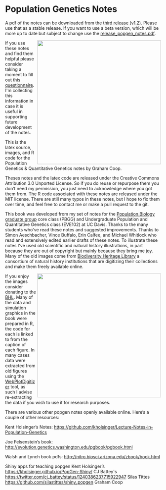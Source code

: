 # Population Genetics Notes

A pdf of the notes can be downloaded from the [third release (v1.2)](https://github.com/cooplab/popgen-notes/releases). Please use that as a stable release. If you want to use a beta version, which will be more up to date but subject to change use the [release_popgen_notes.pdf](https://github.com/cooplab/popgen-notes/blob/master/release_popgen_notes.pdf).

<img src="https://github.com/cooplab/popgen-notes/blob/master/readme_images/pic3.png" width="400" align="right"/>


If you use these notes and find them helpful please consider taking a moment to fill out this [questionnaire](https://docs.google.com/forms/d/e/1FAIpQLSfKOrWLsOa5Ao9JgosXPhdLEpvewxi86Y_9Jt_Vnibn0lELng/viewform?usp=sf_link). I'm collecting this information in case it is useful in supporting future development of the notes.  

This is the  latex source, images, and R code for the Population Genetics & Quantitative Genetics notes by Graham Coop. 

Theses notes and the latex code are released under the Creative Commons Attribution 3.0 Unported License. So if you do reuse or repurpose them you don’t need my permission, you just need to acknowledge where you got them from. The R code associated with these notes are released under the MIT license. 
There are still many typos in these notes, but I hope to fix them over time, and feel free to contact me or make a pull request to the git. 


This book was developed from my set of notes for the [Population Biology graduate group](http://www-eve.ucdavis.edu/eve/pbg/) core class (PBGG) and Undergraduate Population and Quantitative Genetics class (EVE102) at UC Davis. Thanks to the many
  students who've read these notes and suggested improvements. Thanks to Simon Aeschbacher, Vince Buffalo, Erin Calfee, and Michael Whitlock who read
 and extensively edited earlier drafts of these notes. To illustrate these notes I've used old scientific and natural history illustrations, in part
 because they are out of copyright but mainly because they bring me joy. Many of the old images come from
[Biodiversity Heritage Library](https://www.biodiversitylibrary.org/) a consortium of natural history institutions that are
 digitizing their collections and make them freely available online. 
 
 
 <img src="https://github.com/cooplab/popgen-notes/blob/master/readme_images/book_pic1.png" width="400" align="right"/>

 If you enjoy the images consider donating to the
[BHL](http://library.si.edu/donate-bhl). Many of the data and simulation graphics in the book were prepared in R,
 the code for each is linked to from the caption of each figure. In many cases data were extracted from old figures using the
 [WebPlotDigitizer](https://automeris.io/WebPlotDigitizer/)
 tool, as such I advise re-extracting the data if you wish to use it
 for research purposes.


There are various other popgen notes openly available online. Here’s a couple of other resources:

Kent Holsinger’s Notes: https://github.com/kholsinger/Lecture-Notes-in-Population-Genetics

Joe Felsenstein’s book: http://evolution.genetics.washington.edu/pgbook/pgbook.html

Walsh and Lynch book pdfs: http://nitro.biosci.arizona.edu/zbook/book.html

Shiny apps for teaching popgen
Kent Holsinger’s  https://kholsinger.github.io/PopGen-Shiny/
CJ Battey's https://twitter.com/cj_battey/status/1240386237715922947
Silas Tittes https://github.com/silastittes/shiny_popgen
Graham Coop



